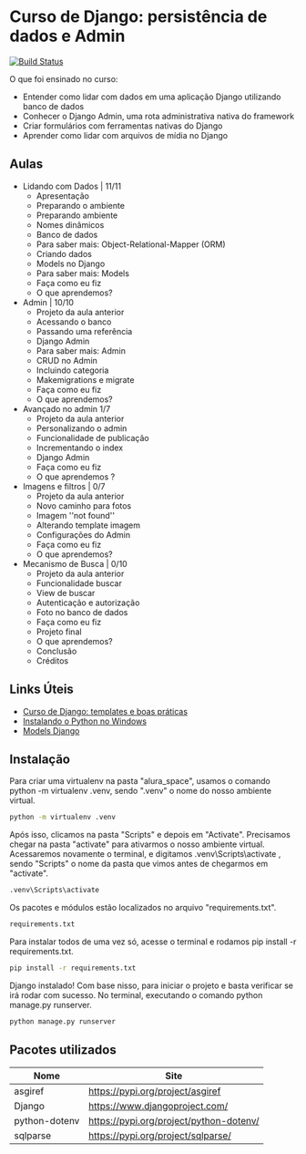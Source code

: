 # Curso de Django: persistência de dados e Admin
[![Build Status](https://travis-ci.org/joemccann/dillinger.svg?branch=master)](https://travis-ci.org/joemccann/dillinger)

O que foi ensinado no curso:
- Entender como lidar com dados em uma aplicação Django utilizando banco de dados
- Conhecer o Django Admin, uma rota administrativa nativa do framework
- Criar formulários com ferramentas nativas do Django
- Aprender como lidar com arquivos de mídia no Django

## Aulas

- Lidando com Dados | 11/11
    - Apresentação
    - Preparando o ambiente
    - Preparando ambiente
    - Nomes dinâmicos
    - Banco de dados
    - Para saber mais: Object-Relational-Mapper (ORM)
    - Criando dados
    - Models no Django
    - Para saber mais: Models
    - Faça como eu fiz
    - O que aprendemos?
- Admin | 10/10
    - Projeto da aula anterior
    - Acessando o banco
    - Passando uma referência
    - Django Admin
    - Para saber mais: Admin
    - CRUD no Admin
    - Incluindo categoria
    - Makemigrations e migrate
    - Faça como eu fiz
    - O que aprendemos?
- Avançado no admin 1/7
    - Projeto da aula anterior
    - Personalizando o admin
    - Funcionalidade de publicação
    - Incrementando o index
    - Django Admin
    - Faça como eu fiz
    - O que aprendemos ?
- Imagens e filtros | 0/7
    - Projeto da aula anterior
    - Novo caminho para fotos
    - Imagem ''not found''
    - Alterando template imagem
    - Configurações do Admin
    - Faça como eu fiz
    - O que aprendemos?
- Mecanismo de Busca | 0/10
    - Projeto da aula anterior
    - Funcionalidade buscar
    - View de buscar
    - Autenticação e autorização
    - Foto no banco de dados
    - Faça como eu fiz
    - Projeto final
    - O que aprendemos?
    - Conclusão
    - Créditos

## Links Úteis

- [Curso de Django: templates e boas práticas](https://cursos.alura.com.br/course/django-templates-boas-praticas)
- [Instalando o Python no Windows](https://youtu.be/wFB3yZqHxL0)
- [Models Django](https://docs.djangoproject.com/pt-br/4.1/topics/db/models/)

## Instalação
Para criar uma virtualenv na pasta "alura_space", usamos o comando python -m virtualenv .venv, sendo ".venv" o nome do nosso ambiente virtual.
```sh
python -m virtualenv .venv
```
Após isso, clicamos na pasta "Scripts" e depois em "Activate". Precisamos chegar na pasta "activate" para ativarmos o nosso ambiente virtual. Acessaremos novamente o terminal, e digitamos .venv\Scripts\activate , sendo "Scripts" o nome da pasta que vimos antes de chegarmos em "activate".
```sh
.venv\Scripts\activate
```
Os pacotes e módulos estão localizados no arquivo "requirements.txt".
```sh
requirements.txt
```

Para instalar todos de uma vez só, acesse o terminal e rodamos pip install -r requirements.txt.
```sh
pip install -r requirements.txt
```

Django instalado! Com base nisso, para iniciar o projeto e basta verificar se irá rodar com sucesso. No terminal, executando o comando python manage.py runserver.
```sh
python manage.py runserver
```

## Pacotes utilizados

| Nome | Site |
| ------ | ------ |
| asgiref | https://pypi.org/project/asgiref |
| Django | https://www.djangoproject.com/ |
| python-dotenv | https://pypi.org/project/python-dotenv/ |
| sqlparse | https://pypi.org/project/sqlparse/ |

